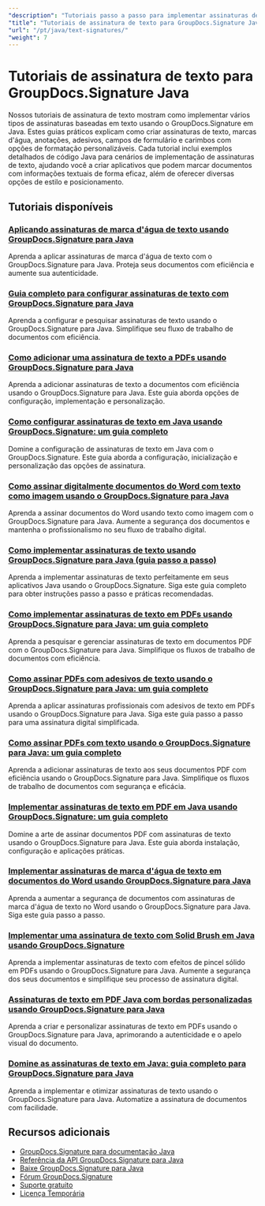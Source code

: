 ```yaml
---
"description": "Tutoriais passo a passo para implementar assinaturas de texto, anotações, marcas d'água e marcação de documentos baseada em texto com o GroupDocs.Signature para Java."
"title": "Tutoriais de assinatura de texto para GroupDocs.Signature Java"
"url": "/pt/java/text-signatures/"
"weight": 7
---
```


# Tutoriais de assinatura de texto para GroupDocs.Signature Java

Nossos tutoriais de assinatura de texto mostram como implementar vários tipos de assinaturas baseadas em texto usando o GroupDocs.Signature em Java. Estes guias práticos explicam como criar assinaturas de texto, marcas d'água, anotações, adesivos, campos de formulário e carimbos com opções de formatação personalizáveis. Cada tutorial inclui exemplos detalhados de código Java para cenários de implementação de assinaturas de texto, ajudando você a criar aplicativos que podem marcar documentos com informações textuais de forma eficaz, além de oferecer diversas opções de estilo e posicionamento.

## Tutoriais disponíveis

### [Aplicando assinaturas de marca d'água de texto usando GroupDocs.Signature para Java](./apply-text-watermark-signature-groupdocs-java/)
Aprenda a aplicar assinaturas de marca d'água de texto com o GroupDocs.Signature para Java. Proteja seus documentos com eficiência e aumente sua autenticidade.

### [Guia completo para configurar assinaturas de texto com GroupDocs.Signature para Java](./guide-setting-up-text-signatures-groupdocs-signature-java/)
Aprenda a configurar e pesquisar assinaturas de texto usando o GroupDocs.Signature para Java. Simplifique seu fluxo de trabalho de documentos com eficiência.

### [Como adicionar uma assinatura de texto a PDFs usando GroupDocs.Signature para Java](./groupdocs-signature-java-add-text-signature/)
Aprenda a adicionar assinaturas de texto a documentos com eficiência usando o GroupDocs.Signature para Java. Este guia aborda opções de configuração, implementação e personalização.

### [Como configurar assinaturas de texto em Java usando GroupDocs.Signature: um guia completo](./configure-text-signatures-java-groupdocs-signature/)
Domine a configuração de assinaturas de texto em Java com o GroupDocs.Signature. Este guia aborda a configuração, inicialização e personalização das opções de assinatura.

### [Como assinar digitalmente documentos do Word com texto como imagem usando o GroupDocs.Signature para Java](./sign-word-docs-text-image-groupdocs-java/)
Aprenda a assinar documentos do Word usando texto como imagem com o GroupDocs.Signature para Java. Aumente a segurança dos documentos e mantenha o profissionalismo no seu fluxo de trabalho digital.

### [Como implementar assinaturas de texto usando GroupDocs.Signature para Java (guia passo a passo)](./implement-text-signatures-groupdocs-java/)
Aprenda a implementar assinaturas de texto perfeitamente em seus aplicativos Java usando o GroupDocs.Signature. Siga este guia completo para obter instruções passo a passo e práticas recomendadas.

### [Como implementar assinaturas de texto em PDFs usando GroupDocs.Signature para Java: um guia completo](./groupdocs-signature-java-text-signatures-pdf/)
Aprenda a pesquisar e gerenciar assinaturas de texto em documentos PDF com o GroupDocs.Signature para Java. Simplifique os fluxos de trabalho de documentos com eficiência.

### [Como assinar PDFs com adesivos de texto usando o GroupDocs.Signature para Java: um guia completo](./groupdocs-signature-java-pdf-text-sticker/)
Aprenda a aplicar assinaturas profissionais com adesivos de texto em PDFs usando o GroupDocs.Signature para Java. Siga este guia passo a passo para uma assinatura digital simplificada.

### [Como assinar PDFs com texto usando o GroupDocs.Signature para Java: um guia completo](./sign-pdf-text-groupdocs-signature-java/)
Aprenda a adicionar assinaturas de texto aos seus documentos PDF com eficiência usando o GroupDocs.Signature para Java. Simplifique os fluxos de trabalho de documentos com segurança e eficácia.

### [Implementar assinaturas de texto em PDF em Java usando GroupDocs.Signature: um guia completo](./pdf-text-signatures-java-groupdocs-signature/)
Domine a arte de assinar documentos PDF com assinaturas de texto usando o GroupDocs.Signature para Java. Este guia aborda instalação, configuração e aplicações práticas.

### [Implementar assinaturas de marca d'água de texto em documentos do Word usando GroupDocs.Signature para Java](./implement-text-watermark-signature-word-documents-groupdocs-java/)
Aprenda a aumentar a segurança de documentos com assinaturas de marca d'água de texto no Word usando o GroupDocs.Signature para Java. Siga este guia passo a passo.

### [Implementar uma assinatura de texto com Solid Brush em Java usando GroupDocs.Signature](./groupdocs-signature-java-text-solid-brush/)
Aprenda a implementar assinaturas de texto com efeitos de pincel sólido em PDFs usando o GroupDocs.Signature para Java. Aumente a segurança dos seus documentos e simplifique seu processo de assinatura digital.

### [Assinaturas de texto em PDF Java com bordas personalizadas usando GroupDocs.Signature para Java](./java-pdf-text-signatures-groupdocs-custom-borders/)
Aprenda a criar e personalizar assinaturas de texto em PDFs usando o GroupDocs.Signature para Java, aprimorando a autenticidade e o apelo visual do documento.

### [Domine as assinaturas de texto em Java: guia completo para GroupDocs.Signature para Java](./groupdocs-signature-java-text-signatures-guide/)
Aprenda a implementar e otimizar assinaturas de texto usando o GroupDocs.Signature para Java. Automatize a assinatura de documentos com facilidade.

## Recursos adicionais

- [GroupDocs.Signature para documentação Java](https://docs.groupdocs.com/signature/java/)
- [Referência da API GroupDocs.Signature para Java](https://reference.groupdocs.com/signature/java/)
- [Baixe GroupDocs.Signature para Java](https://releases.groupdocs.com/signature/java/)
- [Fórum GroupDocs.Signature](https://forum.groupdocs.com/c/signature)
- [Suporte gratuito](https://forum.groupdocs.com/)
- [Licença Temporária](https://purchase.groupdocs.com/temporary-license/)